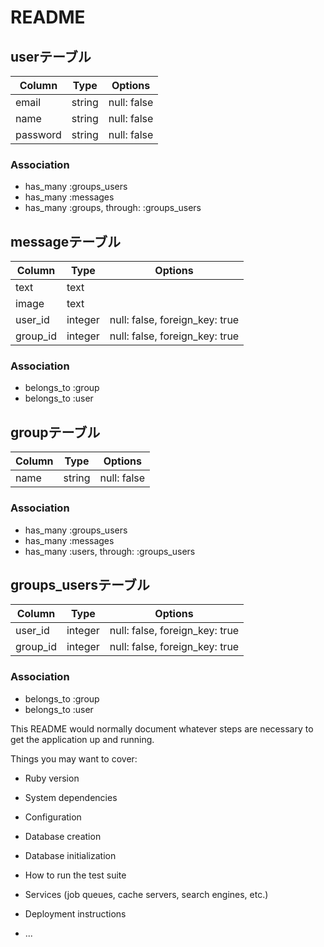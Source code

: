 # README

## userテーブル
|Column|Type|Options|
|------|----|-------|
|email|string|null: false|
|name|string|null: false|
|password|string|null: false|
### Association
- has_many :groups_users
- has_many :messages
- has_many  :groups,  through:  :groups_users

## messageテーブル
|Column|Type|Options|
|------|----|-------|
|text|text||
|image|text||
|user_id|integer|null: false, foreign_key: true|
|group_id|integer|null: false, foreign_key: true|
### Association
- belongs_to :group
- belongs_to :user

## groupテーブル
|Column|Type|Options|
|------|----|-------|
|name|string|null: false|
### Association
- has_many :groups_users
- has_many :messages
- has_many  :users,  through:  :groups_users

## groups_usersテーブル
|Column|Type|Options|
|------|----|-------|
|user_id|integer|null: false, foreign_key: true|
|group_id|integer|null: false, foreign_key: true|
### Association
- belongs_to :group
- belongs_to :user

This README would normally document whatever steps are necessary to get the
application up and running.

Things you may want to cover:

* Ruby version

* System dependencies

* Configuration

* Database creation

* Database initialization

* How to run the test suite

* Services (job queues, cache servers, search engines, etc.)

* Deployment instructions

* ...
